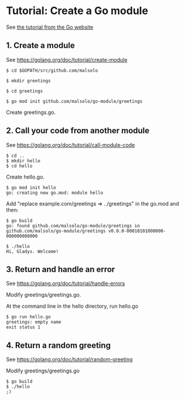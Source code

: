 # Tutorial: Create a Go module

See [the tutorial from the Go website](https://golang.org/doc/tutorial/create-module)

## 1. Create a module

See https://golang.org/doc/tutorial/create-module 

```
$ cd $GOPATH/src/github.com/malsolo

$ mkdir greetings

$ cd greetings

$ go mod init github.com/malsolo/go-module/greetings
```

Create greetings.go.

## 2. Call your code from another module

See https://golang.org/doc/tutorial/call-module-code

```
$ cd ..
$ mkdir hello
$ cd hello
```

Create hello.go.

```
$ go mod init hello
go: creating new go.mod: module hello
```

Add "replace example.com/greetings => ../greetings" in the go.mod and then:

```
$ go build
go: found github.com/malsolo/go-module/greetings in github.com/malsolo/go-module/greetings v0.0.0-00010101000000-000000000000

$ ./hello
Hi, Gladys. Welcome!
```

## 3. Return and handle an error

See https://golang.org/doc/tutorial/handle-errors

Modify greetings/greetings.go.

At the command line in the hello directory, run hello.go

```
$ go run hello.go
greetings: empty name
exit status 1
```

## 4. Return a random greeting

See https://golang.org/doc/tutorial/random-greeting

Modify greetings/greetings.go

```
$ go build
$ ./hello
;) 
```
